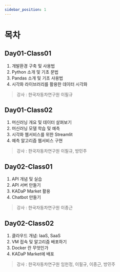 ```yaml
---
sidebar_position: 1
---
```


# 목차

## Day01-Class01 
1. 개발환경 구축 및 사용법
2. Python 소개 및 기초 문법
3. Pandas 소개 및 기초 사용법
4. 시각화 라이브러리를 활용한 데이터 시각화

> 강사 : 한국자동차연구원 이필규

## Day01-Class02
1. 머신러닝 개요 및 데이터 살펴보기
2. 머신러닝 모델 학습 및 예측
3. 시각화 웹서비스를 위한 Streamlit
4. 예측 알고리즘 웹서비스 구현

> 강사 : 한국자동차연구원 이필규, 방민주

## Day02-Class01
1. API 개념 및 실습
2. API 서버 만들기
3. KADaP Market 활용
4. Chatbot 만들기

> 강사 : 한국자동차연구원 이종근

## Day02-Class02
1. 클라우드 개념: IaaS, SaaS
2. VM 접속 및 알고리즘 배포하기
3. Docker 란 무엇인가
4. KADaP Market에  배포

> 강사 : 한국자동차연구원 임헌정, 이필규, 이종근, 방민주